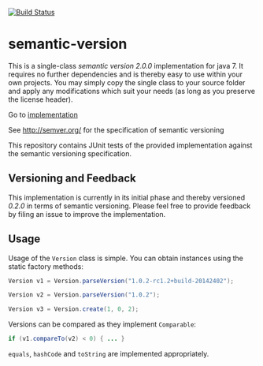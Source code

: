 [![Build Status](https://travis-ci.org/skuzzle/semantic-version.svg?branch=master)](https://travis-ci.org/skuzzle/semantic-version)

semantic-version
================

This is a single-class _semantic version 2.0.0_ implementation for java 7. It requires no further dependencies and is thereby easy to use within your own projects. You may simply copy the single class to your source folder and apply any modifications which suit your needs (as long as you preserve the license header).

Go to [implementation](https://github.com/skuzzle/semantic-version/blob/master/src/main/java/de/skuzzle/Version.java)

See http://semver.org/ for the specification of semantic versioning

This repository contains JUnit tests of the provided implementation against the semantic versioning specification.

## Versioning and Feedback
This implementation is currently in its initial phase and thereby versioned *0.2.0* in terms of semantic versioning. Please feel free to provide feedback by filing an issue to improve the implementation.


## Usage

Usage of the `Version` class is simple. You can obtain instances using the static factory methods:

```java
Version v1 = Version.parseVersion("1.0.2-rc1.2+build-20142402");

Version v2 = Version.parseVersion("1.0.2");

Version v3 = Version.create(1, 0, 2);
```

Versions can be compared as they implement `Comparable`:

```java
if (v1.compareTo(v2) < 0) { ... }
```

`equals`, `hashCode` and `toString` are implemented appropriately.
